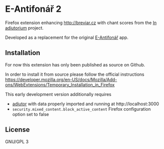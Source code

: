 # E-Antifonář 2

Firefox extension enhancing http://breviar.cz with chant scores from the [In adiutorium][ia] project.

Developed as a replacement for the original [E-Antifonář][ean] app.

## Installation

For now this extension has only been published as source on Github.

In order to install it from source please follow the official instructions
https://developer.mozilla.org/en-US/docs/Mozilla/Add-ons/WebExtensions/Temporary_Installation_in_Firefox

This early development version additionally requires

- [adiutor][adiutor] with data properly imported and running at http://localhost:3000
- `security.mixed_content.block_active_content` Firefox configuration option set to false

## License

GNU/GPL 3

[ia]: http://www.inadiutorium.cz/
[ean]: https://github.com/igneus/eantifonar
[adiutor]: https://github.com/igneus/adiutor
